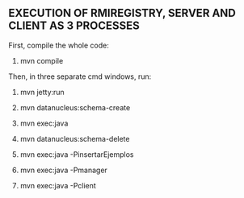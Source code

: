 EXECUTION OF RMIREGISTRY, SERVER AND CLIENT AS 3 PROCESSES
----------------------------------------------------------

First, compile the whole code:
1. mvn compile

Then, in three separate cmd windows, run:

1. mvn jetty:run 
2. mvn datanucleus:schema-create
3. mvn exec:java
4. mvn datanucleus:schema-delete

5. mvn exec:java -PinsertarEjemplos
6. mvn exec:java -Pmanager
7. mvn exec:java -Pclient




